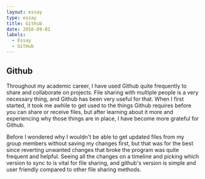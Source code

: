 ```yaml
---
layout: essay
type: essay
title: Github
date: 2016-09-01
labels:
  - Essay
  - GitHub
---
```


<h2>Github</h2>

Throughout my academic career, I have used Github quite frequently to share and collaborate on projects.  File sharing with multiple people is a very necessary thing, and Github has been very useful for that.  When I first started, it took me awhile to get used to the things Github requires before you can share or receive files, but after learning about it more and experiencing why those things are in place, I have become more grateful for Github.

Before I wondered why I wouldn't be able to get updated files from my group members without saving my changes first, but that was for the best since reverting unwanted changes that broke the program was quite frequent and helpful.  Seeing all the changes on a timeline and picking which version to sync to is vital for file sharing, and github's version is simple and user friendly compared to other file sharing methods.
